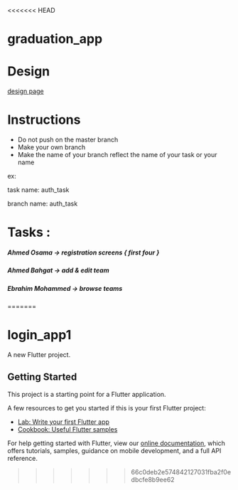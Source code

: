 <<<<<<< HEAD
# graduation_app

# Design
[design page](https://www.figma.com/file/6s9GEftmAa96wN6VscY5pw/Untitled?node-id=6%3A65)


# Instructions

- Do not push on the master branch
- Make your own branch 
- Make the name of your branch reflect the name of your task or your name

ex:

task name: auth_task

branch name: auth_task

# Tasks :
##### Ahmed Osama -> registration screens { first four }

##### Ahmed Bahgat -> add & edit team 

##### Ebrahim Mohammed -> browse teams
=======
# login_app1

A new Flutter project.

## Getting Started

This project is a starting point for a Flutter application.

A few resources to get you started if this is your first Flutter project:

- [Lab: Write your first Flutter app](https://flutter.dev/docs/get-started/codelab)
- [Cookbook: Useful Flutter samples](https://flutter.dev/docs/cookbook)

For help getting started with Flutter, view our
[online documentation](https://flutter.dev/docs), which offers tutorials,
samples, guidance on mobile development, and a full API reference.
>>>>>>> 66c0deb2e574842127031fba2f0edbcfe8b9ee62
